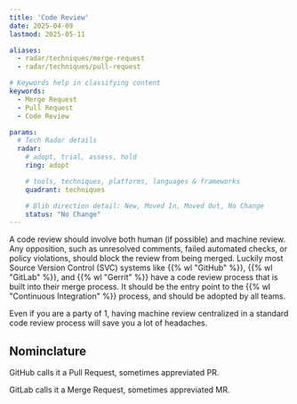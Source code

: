```yaml
---
title: 'Code Review'
date: 2025-04-09
lastmod: 2025-05-11

aliases:
  - radar/techniques/merge-request
  - radar/techniques/pull-request

# Keywords help in classifying content
keywords:
  - Merge Request
  - Pull Request
  - Code Review

params:
  # Tech Radar details
  radar:
    # adopt, trial, assess, hold
    ring: adopt

    # tools, techniques, platforms, languages & frameworks
    quadrant: techniques

    # Blib direction detail: New, Moved In, Moved Out, No Change
    status: "No Change"
---
```


A code review should involve both human (if possible) and machine review.  Any opposition, such as unresolved comments, failed automated checks, or policy violations, should block the review from being merged.  Luckily most Source Version Control (SVC) systems like {{% wl "GitHub" %}}, {{% wl "GitLab" %}}, and {{% wl "Gerrit" %}} have a code review process that is built into their merge process.  It should be the entry point to the {{% wl "Continuous Integration" %}} process, and should be adopted by all teams.

Even if you are a party of 1, having machine review centralized in a standard code review process will save you a lot of headaches.

<!--more-->

## Nominclature

GitHub calls it a Pull Request, sometimes appreviated PR.

GitLab calls it a Merge Request, sometimes appreviated MR.
